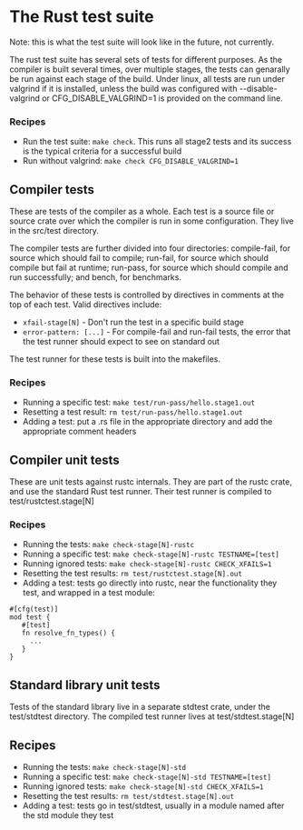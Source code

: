# The Rust test suite

Note: this is what the test suite will look like in the future, not currently.

The rust test suite has several sets of tests for different purposes. As the compiler is built several times, over multiple stages, the tests can genarally be run against each stage of the build. Under linux, all tests are run under valgrind if it is installed, unless the build was configured with --disable-valgrind or CFG_DISABLE_VALGRIND=1 is provided on the command line.

### Recipes

* Run the test suite: `make check`. This runs all stage2 tests and its success is the typical criteria for a successful build
* Run without valgrind: `make check CFG_DISABLE_VALGRIND=1`

## Compiler tests

These are tests of the compiler as a whole. Each test is a source file or source crate over which the compiler is run in some configuration. They live in the src/test directory.

The compiler tests are further divided into four directories: compile-fail, for source which should fail to compile; run-fail, for source which should compile but fail at runtime; run-pass, for source which should compile and run successfully; and bench, for benchmarks.

The behavior of these tests is controlled by directives in comments at the top of each test. Valid directives include:

* `xfail-stage[N]` - Don't run the test in a specific build stage
* `error-pattern: [...]` - For compile-fail and run-fail tests, the error that the test runner should expect to see on standard out

The test runner for these tests is built into the makefiles.

### Recipes

* Running a specific test: `make test/run-pass/hello.stage1.out`
* Resetting a test result: `rm test/run-pass/hello.stage1.out`
* Adding a test: put a .rs file in the appropriate directory and add the appropriate comment headers

## Compiler unit tests

These are unit tests against rustc internals. They are part of the rustc crate, and use the standard Rust test runner. Their test runner is compiled to test/rustctest.stage[N]

### Recipes
* Running the tests: `make check-stage[N]-rustc`
* Running a specific test: `make check-stage[N]-rustc TESTNAME=[test]`
* Running ignored tests: `make check-stage[N]-rustc CHECK_XFAILS=1`
* Resetting the test results: `rm test/rustctest.stage[N].out`
* Adding a test: tests go directly into rustc, near the functionality they test, and wrapped in a test module:

```
#[cfg(test)]
mod test {
   #[test]
   fn resolve_fn_types() {
     ...
   }
}
```

## Standard library unit tests

Tests of the standard library live in a separate stdtest crate, under the test/stdtest directory. The compiled test runner lives at test/stdtest.stage[N]

## Recipes
* Running the tests: `make check-stage[N]-std`
* Running a specific test: `make check-stage[N]-std TESTNAME=[test]`
* Running ignored tests: `make check-stage[N]-std CHECK_XFAILS=1`
* Resetting the test results: `rm test/stdtest.stage[N].out`
* Adding a test: tests go in test/stdtest, usually in a module named after the std module they test